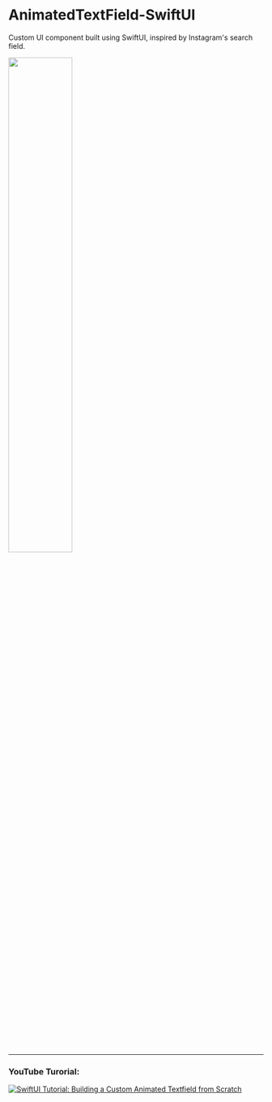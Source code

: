 # AnimatedTextField-SwiftUI
Custom UI component built using SwiftUI, inspired by Instagram's search field.

<img src="https://github.com/marlonjames71/AnimatedTextField-SwiftUI/assets/48145861/3c01470d-ba01-4402-b88f-bd141a73df38" width=50%>

---

### YouTube Turorial:

[![SwiftUI Tutorial: Building a Custom Animated Textfield from Scratch](https://img.youtube.com/vi/yqymhRyEb7Y/0.jpg)](https://youtu.be/yqymhRyEb7Y "SwiftUI Tutorial: Building a Custom Animated Textfield from Scratch")

